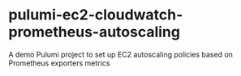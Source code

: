 # pulumi-ec2-cloudwatch-prometheus-autoscaling
A demo Pulumi project to set up EC2 autoscaling policies based on Prometheus exporters metrics
